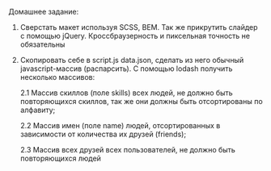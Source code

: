 Домашнее задание:

1) Сверстать макет используя SCSS, BEM. Так же прикрутить слайдер с помощью jQuery. Кроссбраузерность и пиксельная точность не обязательны

2) Скопировать себе в script.js data.json, сделать из него обычный javascript-массив (распарсить). С помощью lodash получить несколько массивов:

    2.1 Массив скиллов (поле skills) всех людей, не должно быть повторяющихся скиллов, так же они должны быть отсортированы по алфавиту;

    2.2 Массив имен (поле name) людей, отсортированных в зависимости от количества их друзей (friends);

    2.3 Массив всех друзей всех пользователей, не должно быть повторяющихся людей